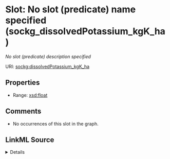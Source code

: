 

# Slot: No slot (predicate) name specified (sockg_dissolvedPotassium_kgK_ha)


_No slot (predicate) description specified_







URI: [sockg:dissolvedPotassium_kgK_ha](https://idir.uta.edu/sockg-ontology/docs/dissolvedPotassium_kgK_ha)



<!-- no inheritance hierarchy -->








## Properties

* Range: [xsd:float](http://www.w3.org/2001/XMLSchema#float)





## Comments

* No occurrences of this slot in the graph.



## LinkML Source

<details>

```yaml
name: sockg_dissolvedPotassium_kgK_ha
description: No slot (predicate) description specified
title: No slot (predicate) name specified
comments:
- No occurrences of this slot in the graph.
from_schema: soc-kg
rank: 1000
domain: sockg_WaterQualityArea
slot_uri: sockg:dissolvedPotassium_kgK_ha
alias: sockg_dissolvedPotassium_kgK_ha
range: float

```
</details>